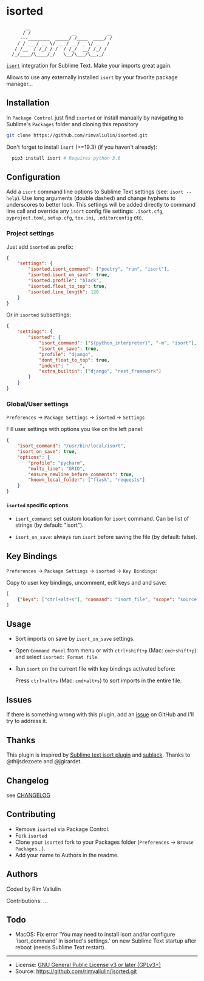 isorted
=======

```
       __
      / /               __           __
     ---________  _____/ /____  ____/ /
    / / ___/ __ \/ ___/ __/ _ \/ __  /
   / /__  / /_/ / /  / /_/  __/ /_/ /
  /_/____/\____/_/   \__/\___/\__,_/
```

[`isort`](https://pycqa.github.io/isort/) integration for Sublime Text. Make your imports great again.

Allows to use any externally installed `isort` by your favorite package manager…

Installation
------------

In `Package Control` just find `isorted` or install manually by navigating to Sublime's `Packages` folder and cloning this repository

```bash
git clone https://github.com/rimvaliulin/isorted.git
```

Don't forget to install `isort` (>=19.3) (if you haven't already):

```bash
  pip3 install isort # Requires python 3.6
```

Configuration
-------------

Add a `isort` command line options to Sublime Text settings (see: `isort --help`). Use long arguments (double dashed) and change hyphens to underscores to better look. This settings will be added directly to command line call and override any `isort` config file settings: `.isort.cfg`, `pyproject.toml`, `setup.cfg`, `tox.ini`, `.editorconfig` etc.


### Project settings

Just add `isorted` as prefix:

```json
{
    "settings": {
        "isorted.isort_command": ["poetry", "run", "isort"],
        "isorted.isort_on_save": true,
        "isorted.profile": "black",
        "isorted.float_to_top": true,
        "isorted.line_length": 120
    }
}
```

Or in `isorted` subsettings:

```json
{
    "settings": {
        "isorted": {
            "isort_command": ["${python_interpreter}", "-m", "isort"],
            "isort_on_save": true,
            "profile": "django",
            "dont_float_to_top": true,
            "indent": "    ",
            "extra_builtin": ["django", "rest_framework"]
        }
    }
}
```

### Global/User settings

`Preferences` → `Package Settings` → `isorted` → `Settings`

Fill user settings with options you like on the left panel:

```json
{
    "isort_command": "/usr/bin/local/isort",
    "isort_on_save": true,
    "options": {
        "profile": "pycharm",
        "multi_line": "GRID",
        "ensure_newline_before_comments": true,
        "known_local_folder": ["flask", "requests"]
    }
}
```

#### `isorted` specific options

- `isort_command`: set custom location for `isort` command. Can be list of strings (by default: "isort").

- `isort_on_save`: always run `isort` before saving the file (by default: false).


Key Bindings
------------

`Preferences` → `Package Settings` → `isorted` → `Key Bindings`:

Copy to user key bindings, uncomment, edit keys and and save:

```json
[
    {"keys": ["ctrl+alt+s"], "command": "isort_file", "scope": "source.python"}
]
```

Usage
-----

- Sort imports on save by `isort_on_save` settings.

- Open `Command Panel` from menu or with `ctrl+shift+p` (Mac: `cmd+shift+p`) and select `isorted: Format file`.

- Run `isort` on the current file with key bindings activated before:

  Press `ctrl+alt+s` (Mac: `cmd+alt+s`) to sort imports in the entire file.


Issues
------

If there is something wrong with this plugin, add an [issue](https://github.com/rimvaliulin/isorted/issues) on GitHub and I'll try to address it.


Thanks
------

This plugin is inspired by [Sublime text isort plugin](https://github.com/thijsdezoete/sublime-text-isort-plugin) and [sublack](https://github.com/jgirardet/sublack). Thanks to @thijsdezoete and @jgirardet.


Changelog
---------

see [CHANGELOG](CHANGELOG)


Contributing
------------

- Remove `isorted` via Package Control.
- Fork `isorted`
- Clone your `isorted` fork to your Packages folder (`Preferences` → `Browse Packages`…).
- Add your name to Authors in the readme.


Authors
-------

Coded by Rim Valiulin

Contributions: …

Todo
----

- MacOS: Fix error 'You may need to install isort and/or configure 'isort_command' in isorted's settings.' on new Sublime Text startup after reboot (needs Sublime Text restart).

---

- License: [GNU General Public License v3 or later (GPLv3+)](LICENCE)
- Source: https://github.com/rimvaliulin/isorted.git

